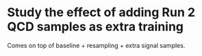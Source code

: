 # Study the effect of adding Run 2 QCD samples as extra training

Comes on top of baseline + resampling + extra signal samples.
